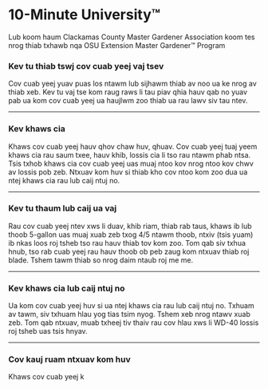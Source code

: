 # 10-Minute University™

Lub koom haum Clackamas County Master Gardener Association koom tes nrog thiab txhawb nqa OSU Extension Master Gardener™ Program

### Kev tu thiab tswj cov cuab yeej vaj tsev

Cov cuab yeej yuav puas los ntawm lub sijhawm thiab av noo ua ke nrog av thiab xeb. Kev tu vaj tse kom raug raws li tau piav qhia hauv qab no yuav pab ua kom cov cuab yeej ua haujlwm zoo thiab ua rau lawv siv tau ntev.

---

### Kev khaws cia

Khaws cov cuab yeej hauv qhov chaw huv, qhuav. Cov cuab yeej tuaj yeem khaws cia rau saum txee, hauv khib, lossis cia li tso rau ntawm phab ntsa. Tsis txhob khaws cia cov cuab yeej uas muaj ntoo kov nrog ntoo kov chwv av lossis pob zeb. Ntxuav kom huv si thiab kho cov ntoo kom zoo dua ua ntej khaws cia rau lub caij ntuj no.

---

### Kev tu thaum lub caij ua vaj

Rau cov cuab yeej ntev xws li duav, khib riam, thiab rab taus, khaws ib lub thoob 5-gallon uas muaj xuab zeb txog 4/5 ntawm thoob, ntxiv (tsis yuam) ib nkas loos roj tsheb tso rau hauv thiab tov kom zoo. Tom qab siv txhua hnub, tso rab cuab yeej rau hauv thoob ob peb zaug kom ntxuav thiab roj blade. Tshem tawm thiab so nrog daim ntaub roj me me.

---

### Kev khaws cia lub caij ntuj no

Ua kom cov cuab yeej huv si ua ntej khaws cia rau lub caij ntuj no. Txhuam av tawm, siv txhuam hlau yog tias tsim nyog. Tshem xeb nrog ntawv xuab zeb. Tom qab ntxuav, muab txheej tiv thaiv rau cov hlau xws li WD-40 lossis roj tsheb uas tsis hnyav.

---

### Cov kauj ruam ntxuav kom huv

Khaws cov cuab yeej k